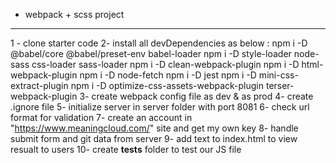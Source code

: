 * webpack + scss project
************************
1 - clone starter code
2- install all devDependencies as below : 
    npm i -D @babel/core @babel/preset-env babel-loader
    npm i -D style-loader node-sass css-loader sass-loader
    npm i -D clean-webpack-plugin
    npm i -D html-webpack-plugin
    npm i -D node-fetch
    npm i -D jest
    npm i -D mini-css-extract-plugin
    npm i -D optimize-css-assets-webpack-plugin terser-webpack-plugin
3- create webpack config file as dev & as prod
4- create .ignore file
5- initialize server in server folder with port 8081
6- check url format for validation
7- create an account in "https://www.meaningcloud.com/" site and get my own key
8- handle submit form and git data from server
9- add text to index.html to view resualt to users
10- create __tests__ folder to test our JS file